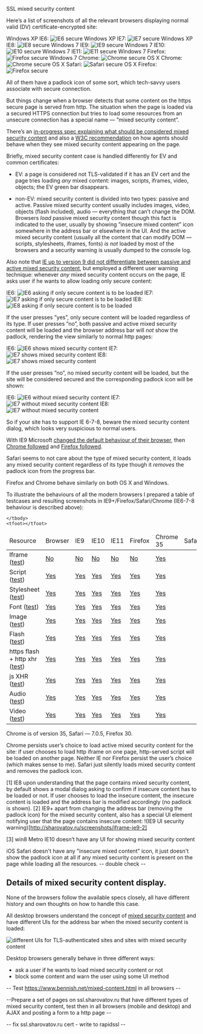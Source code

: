 SSL mixed security content

Here’s a list of screenshots of all the relevant browsers displaying normal valid (DV) certificate-encrypted site:

Windows XP IE6: ![IE6 secure](http://sharovatov.ru/screenshots/secure-winXP-IE6.png)
Windows XP IE7: ![IE7 secure](http://sharovatov.ru/screenshots/secure-winXP-IE7.png)
Windows XP IE8: ![IE8 secure](http://sharovatov.ru/screenshots/secure-winXP-IE8.png)
Windows 7 IE9: ![IE9 secure](http://sharovatov.ru/screenshots/secure-win7-IE9.png)
Windows 7 IE10: ![IE10 secure](http://sharovatov.ru/screenshots/secure-win7-IE10.png)
Windows 7 IE11: ![IE11 secure](http://sharovatov.ru/screenshots/secure-win7-IE11.png)
Windows 7 Firefox: ![Firefox secure](http://sharovatov.ru/screenshots/secure-win7-firefox.png)
Windows 7 Chrome: ![Chrome secure](http://sharovatov.ru/screenshots/secure-win7-chrome.png)
OS X Chrome: ![Chrome secure](http://sharovatov.ru/screenshots/secure-OSX-Chrome.png)
OS X Safari: ![Safari secure](http://sharovatov.ru/screenshots/secure-OSX-Chrome.png)
OS X Firefox: ![Firefox secure](http://sharovatov.ru/screenshots/secure-OSX-Chrome.png)

All of them have a padlock icon of some sort, which tech-savvy users associate with secure connection.

But things change when a browser detects that some content on the https secure page is served from http. The situation when the page is loaded via a secured HTTPS connection but tries to load some resources from an unsecure connection has a special name — ”mixed security content”. 

There’s an [in-progress spec explaining what should be considered mixed security content](https://w3c.github.io/webappsec/specs/mixedcontent/) and also a [W3C recommendation](http://www.w3.org/TR/wsc-ui/) on how agents should behave when they see mixed security content appearing on the page.

Briefly, mixed security content case is handled differently for EV and common certificates:

 * EV: a page is considered not TLS-validated if it has an EV cert and the page tries loading _any_ mixed content: images, scripts, iframes, video, objects; the EV green bar disappears.

 * non-EV: mixed security content is divided into two types: passive and active. Passive mixed security content usually includes images, video, objects (flash included), audio — everything that can’t change the DOM. Browsers _load_ passive mixed security content though this fact is indicated to the user, usually by showing ”insecure mixed content” icon somewhere in the address bar or elsewhere in the UI. And the active mixed security content (usually all the content that can modify DOM — scripts, stylesheets, iframes, fonts) _is not_ loaded by most of the browsers and a security warning is usually dumped to the console log.

Also note that [IE up to version 9 did not differentiate between passive and active mixed security content](http://blogs.msdn.com/b/askie/archive/2009/05/14/mixed-content-and-internet-explorer-8-0.aspx), but employed a different user warning technique: whenever _any_ mixed security content occurs on the page, IE asks user if he wants to allow loading only secure content: 

IE6:
  ![IE6 asking if only secure content is to be loaded](http://sharovatov.ru/screenshots/mixed-content-dialog-winXP-IE6.png) 
IE7:
  ![IE7 asking if only secure content is to be loaded](http://sharovatov.ru/screenshots/mixed-content-dialog-winXP-IE7.png) 
IE8:
  ![IE8 asking if only secure content is to be loaded](http://sharovatov.ru/screenshots/mixed-content-dialog-winXP-IE8.png) 

If the user presses ”yes”, only secure content will be loaded regardless of its type. If user presses ”no”, both passive and active mixed security content will be loaded and the browser address bar will _not_ show the padlock, rendering the view similarly to normal http pages:

IE6:
  ![IE6 shows mixed security content](http://sharovatov.ru/screenshots/mixed-content-accepted-winXP-IE6.png) 
IE7:
  ![IE7 shows mixed security content](http://sharovatov.ru/screenshots/mixed-content-accepted-winXP-IE7.png) 
IE8:
  ![IE7 shows mixed security content](http://sharovatov.ru/screenshots/mixed-content-accepted-winXP-IE8.png) 

If the user presses ”no”, no mixed security content will be loaded, but the site will be considered secured and the corresponding padlock icon will be shown:

IE6:
  ![IE6 without mixed security content](http://sharovatov.ru/screenshots/mixed-content-refused-winXP-IE6.png) 
IE7:
  ![IE7 without mixed security content](http://sharovatov.ru/screenshots/mixed-content-refused-winXP-IE7.png) 
IE8:
  ![IE7 without mixed security content](http://sharovatov.ru/screenshots/mixed-content-refused-winXP-IE8.png) 

So if your site has to support IE 6-7-8, beware the mixed security content dialog, which looks very suspicious to normal users.

With IE9 Microsoft [changed the default behaviour of their browser](http://blogs.msdn.com/b/ie/archive/2011/06/23/internet-explorer-9-security-part-4-protecting-consumers-from-malicious-mixed-content.aspx), then [Chrome followed](http://googleonlinesecurity.blogspot.ru/2011/06/trying-to-end-mixed-scripting.html) and [Firefox followed](https://blog.mozilla.org/security/2013/05/16/mixed-content-blocking-in-firefox-aurora/). 

Safari seems to not care about the type of mixed security content, it loads any mixed security content regardless of its type though it *removes* the padlock icon from the progress bar.

Firefox and Chrome behave similarly on both OS X and Windows.

To illustrate the behaviours of all the modern browsers I prepared a table of testcases and resulting screenshots in IE9+/Firefox/Safari/Chrome (IE6-7-8 behaviour is described above):

<style type="text/css">
.not-loaded {color: red;}
.loaded {color: green;}
</style>

<table>
    <thead>
        <tr>
            <td rel="col">Resource</td>
            <td rel="row">Browser</td>
            <td>IE9</td>
            <td>IE10</td>
            <td>IE11</td>
            <td>Firefox</td>
            <td>Chrome 35</td>
            <td>Safari</td>
        </tr>
    </thead>
    <tbody>
        <tr>
            <td rel="row">Iframe (<a href="https://ssl.sharovatov.ru/mixed/iframe.html">test</a>)</td>
            <td class="not-loaded"><a href="http://ssl.sharovatov.ru/mixed/iframe-ie9-win7.png">No</a></td>
            <td class="not-loaded"><a href="http://ssl.sharovatov.ru/mixed/iframe-ie10-win7.png">No</a></td>
            <td class="not-loaded"><a href="http://ssl.sharovatov.ru/mixed/iframe-ie11-win7.png">No</a></td>
            <td class="not-loaded"><a href="http://ssl.sharovatov.ru/mixed/iframe-firefox.png">No</a></td>
            <td class="not-loaded"><a href="http://ssl.sharovatov.ru/mixed/iframe-chrome.png">No</a></td>
            <td class="loaded"><a href="http://ssl.sharovatov.ru/mixed/iframe-safari.png">Yes</a></td>
        </tr>
        <tr>
            <td rel="row">Script (<a href="https://ssl.sharovatov.ru/mixed/script.html">test</a>)</td>
            <td class="loaded"><a href="http://ssl.sharovatov.ru/mixed/script-ie9-win7.png">Yes</a></td>
            <td class="loaded"><a href="http://ssl.sharovatov.ru/mixed/script-ie10-win7.png">Yes</a></td>
            <td class="loaded"><a href="http://ssl.sharovatov.ru/mixed/script-ie11-win7.png">Yes</a></td>
            <td class="loaded"><a href="http://ssl.sharovatov.ru/mixed/script-firefox.png">Yes</a></td>
            <td class="loaded"><a href="http://ssl.sharovatov.ru/mixed/script-chrome.png">Yes</a></td>
            <td class="loaded"><a href="http://ssl.sharovatov.ru/mixed/script-safari.png">Yes</a></td>
        </tr>
        <tr>
            <td rel="row">Stylesheet (<a href="https://ssl.sharovatov.ru/mixed/style.html">test</a>)</td>
            <td class="loaded"><a href="http://ssl.sharovatov.ru/mixed/stylesheet-ie9-win7.png">Yes</a></td>
            <td class="loaded"><a href="http://ssl.sharovatov.ru/mixed/stylesheet-ie10.png">Yes</a></td>
            <td class="loaded"><a href="http://ssl.sharovatov.ru/mixed/stylesheet-ie11.png">Yes</a></td>
            <td class="loaded"><a href="http://ssl.sharovatov.ru/mixed/stylesheet-firefox.png">Yes</a></td>
            <td class="loaded"><a href="http://ssl.sharovatov.ru/mixed/stylesheet-chrome.png">Yes</a></td>
            <td class="loaded"><a href="http://ssl.sharovatov.ru/mixed/stylesheet-safari.png">Yes</a></td>
        </tr>
        <tr>
            <td rel="row">Font (<a href="https://ssl.sharovatov.ru/mixed/font.html">test</a>)</td>
            <td class="loaded"><a href="http://ssl.sharovatov.ru/mixed/font-ie9.png">Yes</a></td>
            <td class="loaded"><a href="http://ssl.sharovatov.ru/mixed/font-ie10.png">Yes</a></td>
            <td class="loaded"><a href="http://ssl.sharovatov.ru/mixed/font-ie11.png">Yes</a></td>
            <td class="loaded"><a href="http://ssl.sharovatov.ru/mixed/font-firefox.png">Yes</a></td>
            <td class="loaded"><a href="http://ssl.sharovatov.ru/mixed/font-chrome.png">Yes</a></td>
            <td class="loaded"><a href="http://ssl.sharovatov.ru/mixed/font-safari.png">Yes</a></td>
        </tr>
        <tr>
            <td rel="row">Image (<a href="https://ssl.sharovatov.ru/mixed/image.html">test</a>)</td>
            <td class="loaded"><a href="http://ssl.sharovatov.ru/mixed/image-ie9.png">Yes</a></td>
            <td class="loaded"><a href="http://ssl.sharovatov.ru/mixed/image-ie10.png">Yes</a></td>
            <td class="loaded"><a href="http://ssl.sharovatov.ru/mixed/image-ie11.png">Yes</a></td>
            <td class="loaded"><a href="http://ssl.sharovatov.ru/mixed/image-firefox.png">Yes</a></td>
            <td class="loaded"><a href="http://ssl.sharovatov.ru/mixed/image-chrome.png">Yes</a></td>
            <td class="loaded"><a href="http://ssl.sharovatov.ru/mixed/image-safari.png">Yes</a></td>
        </tr>
        <tr>
            <td rel="row">Flash (<a href="https://ssl.sharovatov.ru/mixed/flash.html">test</a>)</td>
            <td class="loaded"><a href="http://ssl.sharovatov.ru/mixed/flash-ie9.png">Yes</a></td>
            <td class="loaded"><a href="http://ssl.sharovatov.ru/mixed/flash-ie10.png">Yes</a></td>
            <td class="loaded"><a href="http://ssl.sharovatov.ru/mixed/flash-ie11.png">Yes</a></td>
            <td class="loaded"><a href="http://ssl.sharovatov.ru/mixed/flash-firefox.png">Yes</a></td>
            <td class="loaded"><a href="http://ssl.sharovatov.ru/mixed/flash-chrome.png">Yes</a></td>
            <td class="loaded"><a href="http://ssl.sharovatov.ru/mixed/flash-safari.png">Yes</a></td>
        </tr>
        <tr>
            <td rel="row">https flash + http xhr (<a href="https://ssl.sharovatov.ru/mixed/flash-xhr.html">test</a>)</td>
            <td class="loaded"><a href="http://ssl.sharovatov.ru/mixed/flash-xhr-ie9.png">Yes</a></td>
            <td class="loaded"><a href="http://ssl.sharovatov.ru/mixed/flash-xhr-ie10.png">Yes</a></td>
            <td class="loaded"><a href="http://ssl.sharovatov.ru/mixed/flash-xhr-ie11.png">Yes</a></td>
            <td class="loaded"><a href="http://ssl.sharovatov.ru/mixed/flash-xhr-firefox.png">Yes</a></td>
            <td class="loaded"><a href="http://ssl.sharovatov.ru/mixed/flash-xhr-chrome.png">Yes</a></td>
            <td class="loaded"><a href="http://ssl.sharovatov.ru/mixed/flash-xhr-safari.png">Yes</a></td>
        </tr>
        <tr>
            <td rel="row">js XHR (<a href="https://ssl.sharovatov.ru/mixed/xhr.html">test</a>)</td>
            <td class="loaded"><a href="http://ssl.sharovatov.ru/mixed/xhr-ie9.png">Yes</a></td>
            <td class="loaded"><a href="http://ssl.sharovatov.ru/mixed/xhr-ie10.png">Yes</a></td>
            <td class="loaded"><a href="http://ssl.sharovatov.ru/mixed/xhr-ie11.png">Yes</a></td>
            <td class="loaded"><a href="http://ssl.sharovatov.ru/mixed/xhr-firefox.png">Yes</a></td>
            <td class="loaded"><a href="http://ssl.sharovatov.ru/mixed/xhr-chrome.png">Yes</a></td>
            <td class="loaded"><a href="http://ssl.sharovatov.ru/mixed/xhr-safari.png">Yes</a></td>
        </tr>
        <tr>
            <td rel="row">Audio (<a href="https://ssl.sharovatov.ru/mixed/audio.html">test</a>)</td>
            <td class="loaded"><a href="http://ssl.sharovatov.ru/mixed/audio-ie9.png">Yes</a></td>
            <td class="loaded"><a href="http://ssl.sharovatov.ru/mixed/audio-ie10.png">Yes</a></td>
            <td class="loaded"><a href="http://ssl.sharovatov.ru/mixed/audio-ie11.png">Yes</a></td>
            <td class="loaded"><a href="http://ssl.sharovatov.ru/mixed/audio-firefox.png">Yes</a></td>
            <td class="loaded"><a href="http://ssl.sharovatov.ru/mixed/audio-chrome.png">Yes</a></td>
            <td class="loaded"><a href="http://ssl.sharovatov.ru/mixed/audio-safari.png">Yes</a></td>
        </tr>
        <tr>
            <td rel="row">Video (<a href="https://ssl.sharovatov.ru/mixed/video.html">test</a>)</td>
            <td class="loaded"><a href="http://ssl.sharovatov.ru/mixed/video-ie9.png">Yes</a></td>
            <td class="loaded"><a href="http://ssl.sharovatov.ru/mixed/video-ie10.png">Yes</a></td>
            <td class="loaded"><a href="http://ssl.sharovatov.ru/mixed/video-ie11.png">Yes</a></td>
            <td class="loaded"><a href="http://ssl.sharovatov.ru/mixed/video-firefox.png">Yes</a></td>
            <td class="loaded"><a href="http://ssl.sharovatov.ru/mixed/video-chrome.png">Yes</a></td>
            <td class="loaded"><a href="http://ssl.sharovatov.ru/mixed/video-safari.png">Yes</a></td>
        </tr>

    </tbody>
    <tfoot></tfoot>
</table>

Chrome is of version 35, Safari — 7.0.5, Firefox 30.

Chrome persists user’s choice to load active mixed security content for the site: if user chooses to load http iframe on one page, http-served script will be loaded on another page. Neither IE nor Firefox persist the user’s choice (which makes sense to me). Safari just silently loads mixed security content and removes the padlock icon.


[1] IE8 upon understanding that the page contains mixed security content, by default shows a modal dialog asking to confirm if insecure content has to be loaded or not. If user chooses to load the insecure content, the insecure content is loaded and the address bar is modified accordingly (no padlock is shown).
[2] IE9+ apart from changing the address bar (removing the padlock icon) for the mixed security content, also has a special UI element notifying user that the page contains insecure content: 
  !(IE9 UI security warning)[http://sharovatov.ru/screenshots/iframe-ie9-2]

[3] win8 Metro IE10 doesn’t have any UI for showing mixed security content

iOS Safari doesn't have any "insecure mixed content" icon, it just doesn't show the padlock icon at all if any mixed security content is present on the page while loading all the resources. -- double check --



## Details of mixed security content display.

None of the browsers follow the available specs closely, all have different history and own thoughts on how to handle this case.



All desktop browsers understand the concept of [mixed security content](http://www.w3.org/TR/wsc-ui/#securepage) and have different UIs for the address bar when the mixed security content is loaded:

![different UIs for TLS-authenticated sites and sites with mixed security content](http://sharovatov.ru/screenshots/browsers-uis.png)



Desktop browsers generally behave in three different ways: 

 * ask a user if he wants to load mixed security content or not
 * block some content and warn the user using some UI method



-- Test https://www.bennish.net/mixed-content.html in all browsers --

--Prepare a set of pages on ssl.sharovatov.ru that have different types of mixed security content, test then in all browsers (mobile and desktop) and AJAX and posting a form to a http page --

-- fix ssl.sharovatov.ru cert - write to rapidssl --

